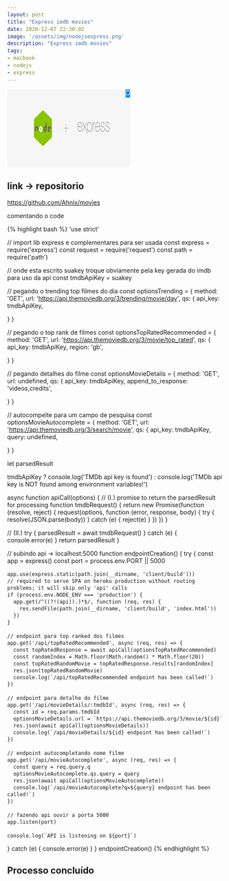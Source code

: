 ```yaml
---
layout: post
title: "Express imdb movies"
date: 2020-12-07 22:30:02
image: '/assets/img/nodejsexpress.png'
description: "Express imdb movies"
tags:
- macbook
- nodejs
- express
---
```


<img src="/assets/img/nodejsexpress.png" style="width: 286px; height: 180px;">


## link -> repositorio
https://github.com/Ahnix/movies

<p> comentando o code</p>
{% highlight bash %}
'use strict'

// import lib express e complementares para ser usada
const express = require('express')
const request = require('request')
const path = require('path')

// onde esta escrito suakey troque obviamente pela key gerada do imdb para uso da api
const tmdbApiKey = suakey


// pegando o trending top filmes do dia
const optionsTrending = {
  method: 'GET',
  url: 'https://api.themoviedb.org/3/trending/movie/day',
  qs: {
    api_key: tmdbApiKey,

  }
}

// pegando o top rank de filmes
const optionsTopRatedRecommended = {
  method: 'GET',
  url: 'https://api.themoviedb.org/3/movie/top_rated',
  qs: {
    api_key: tmdbApiKey,
    region: 'gb',

  }
}

// pegando detalhes do filme 
const optionsMovieDetails = {
  method: 'GET',
  url: undefined,
  qs: {
    api_key: tmdbApiKey,
    append_to_response: 'videos,credits',

  }
}

// autocompelte para um campo de pesquisa
const optionsMovieAutocomplete = {
  method: 'GET',
  url: 'https://api.themoviedb.org/3/search/movie',
  qs: {
    api_key: tmdbApiKey,
    query: undefined,

  }
}

let parsedResult

tmdbApiKey
  ?
  console.log('TMDb api key is found') :
  console.log('TMDb api key is NOT found among environment variables!')

async function apiCall(options) {
  // (I.) promise to return the parsedResult for processing
  function tmdbRequest() {
    return new Promise(function (resolve, reject) {
      request(options, function (error, response, body) {
        try {
          resolve(JSON.parse(body))
        } catch (e) {
          reject(e)
        }
      })
    })
  }

  // (II.)
  try {
    parsedResult = await tmdbRequest()
  } catch (e) {
    console.error(e)
  }
  return parsedResult
}

// subindo api -> localhost:5000
function endpointCreation() {
  try {
    const app = express()
    const port = process.env.PORT || 5000

    app.use(express.static(path.join(__dirname, 'client/build')))
    // required to serve SPA on heroku production without routing problems; it will skip only 'api' calls
    if (process.env.NODE_ENV === 'production') {
      app.get(/^((?!(api)).)*$/, function (req, res) {
        res.sendFile(path.join(__dirname, 'client/build', 'index.html'))
      })
    }

    // endpoint para top ranked dos filmes
    app.get('/api/topRatedRecommended', async (req, res) => {
      const topRatedResponse = await apiCall(optionsTopRatedRecommended)
      const randomIndex = Math.floor(Math.random() * Math.floor(20))
      const topRatedRandomMovie = topRatedResponse.results[randomIndex]
      res.json(topRatedRandomMovie)
      console.log(`/api/topRatedRecommended endpoint has been called!`)
    })

    // endpoint para detalhe do filme
    app.get('/api/movieDetails/:tmdbId', async (req, res) => {
      const id = req.params.tmdbId
      optionsMovieDetails.url = `https://api.themoviedb.org/3/movie/${id}`
      res.json(await apiCall(optionsMovieDetails))
      console.log(`/api/movieDetails/${id} endpoint has been called!`)
    })

    // endpoint autocompletando nome filme
    app.get('/api/movieAutocomplete', async (req, res) => {
      const query = req.query.q
      optionsMovieAutocomplete.qs.query = query
      res.json(await apiCall(optionsMovieAutocomplete))
      console.log(`/api/movieAutocomplete?q=${query} endpoint has been called!`)
    })

    // fazendo api ouvir a porta 5000
    app.listen(port)

    console.log(`API is listening on ${port}`)
  } catch (e) {
    console.error(e)
  }
}
endpointCreation()
{% endhighlight %}



## Processo concluído 
